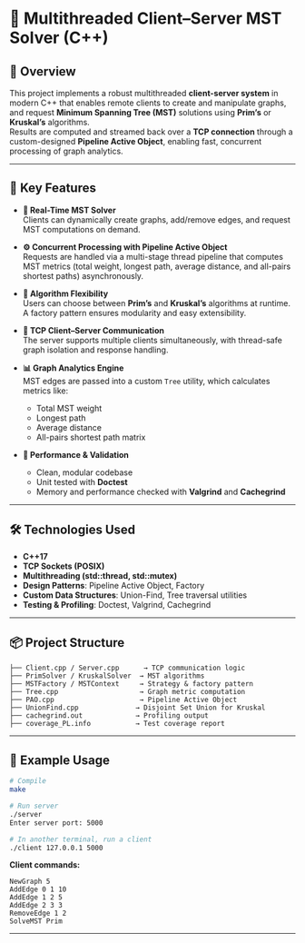 
# 🧩 Multithreaded Client–Server MST Solver (C++)

## 📌 Overview

This project implements a robust multithreaded **client-server system** in modern C++ that enables remote clients to create and manipulate graphs, and request **Minimum Spanning Tree (MST)** solutions using **Prim’s** or **Kruskal’s** algorithms.  
Results are computed and streamed back over a **TCP connection** through a custom-designed **Pipeline Active Object**, enabling fast, concurrent processing of graph analytics.

---

## 🚀 Key Features

- **🧠 Real-Time MST Solver**  
  Clients can dynamically create graphs, add/remove edges, and request MST computations on demand.

- **⚙️ Concurrent Processing with Pipeline Active Object**  
  Requests are handled via a multi-stage thread pipeline that computes MST metrics (total weight, longest path, average distance, and all-pairs shortest paths) asynchronously.

- **🔄 Algorithm Flexibility**  
  Users can choose between **Prim’s** and **Kruskal’s** algorithms at runtime. A factory pattern ensures modularity and easy extensibility.

- **📡 TCP Client–Server Communication**  
  The server supports multiple clients simultaneously, with thread-safe graph isolation and response handling.

- **📊 Graph Analytics Engine**  
  MST edges are passed into a custom `Tree` utility, which calculates metrics like:
  - Total MST weight  
  - Longest path  
  - Average distance  
  - All-pairs shortest path matrix

- **🧪 Performance & Validation**  
  - Clean, modular codebase  
  - Unit tested with **Doctest**  
  - Memory and performance checked with **Valgrind** and **Cachegrind**

---

## 🛠️ Technologies Used

- **C++17**  
- **TCP Sockets (POSIX)**  
- **Multithreading (std::thread, std::mutex)**  
- **Design Patterns**: Pipeline Active Object, Factory  
- **Custom Data Structures**: Union-Find, Tree traversal utilities  
- **Testing & Profiling**: Doctest, Valgrind, Cachegrind

---

## 📦 Project Structure

```
├── Client.cpp / Server.cpp      → TCP communication logic
├── PrimSolver / KruskalSolver  → MST algorithms
├── MSTFactory / MSTContext     → Strategy & factory pattern
├── Tree.cpp                    → Graph metric computation
├── PAO.cpp                     → Pipeline Active Object
├── UnionFind.cpp              → Disjoint Set Union for Kruskal
├── cachegrind.out             → Profiling output
├── coverage_PL.info           → Test coverage report
```

---

## 🧪 Example Usage

```bash
# Compile
make

# Run server
./server
Enter server port: 5000

# In another terminal, run a client
./client 127.0.0.1 5000
```

**Client commands:**

```
NewGraph 5
AddEdge 0 1 10
AddEdge 1 2 5
AddEdge 2 3 3
RemoveEdge 1 2
SolveMST Prim
```

---


